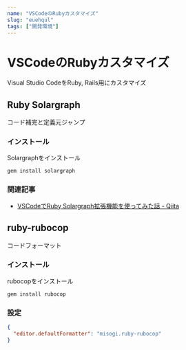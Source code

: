 ```yaml
---
name: "VSCodeのRubyカスタマイズ"
slug: "euehqul"
tags: ["開発環境"]
---
```


# VSCodeのRubyカスタマイズ

Visual Studio CodeをRuby, Rails用にカスタマイズ

## Ruby Solargraph

コード補完と定義元ジャンプ

### インストール

Solargraphをインストール

```
gem install solargraph
```

### 関連記事

- [VSCodeでRuby Solargraph拡張機能を使ってみた話 - Qiita](https://qiita.com/hideki0145/items/d6a18095f95d57eebe96)


## ruby-rubocop

コードフォーマット

### インストール

rubocopをインストール

```
gem install rubocop
```

### 設定

```json
{
  "editor.defaultFormatter": "misogi.ruby-rubocop"
}
```
